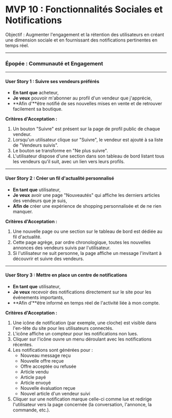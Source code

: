 # MVP 10 : Fonctionnalités Sociales et Notifications

Objectif : Augmenter l'engagement et la rétention des utilisateurs en créant une dimension sociale et en fournissant des notifications pertinentes en temps réel.

---

### Épopée : Communauté et Engagement

---

#### User Story 1 : Suivre ses vendeurs préférés

*   **En tant que** acheteur,
*   **Je veux** pouvoir m'abonner au profil d'un vendeur que j'apprécie,
*   **Afin d'**être notifié de ses nouvelles mises en vente et de retrouver facilement sa boutique.

**Critères d'Acceptation :**
1.  Un bouton "Suivre" est présent sur la page de profil public de chaque vendeur.
2.  Lorsqu'un utilisateur clique sur "Suivre", le vendeur est ajouté à sa liste de "Vendeurs suivis".
3.  Le bouton se transforme en "Ne plus suivre".
4.  L'utilisateur dispose d'une section dans son tableau de bord listant tous les vendeurs qu'il suit, avec un lien vers leurs profils.

---

#### User Story 2 : Créer un fil d'actualité personnalisé

*   **En tant que** utilisateur,
*   **Je veux** avoir une page "Nouveautés" qui affiche les derniers articles des vendeurs que je suis,
*   **Afin de** créer une expérience de shopping personnalisée et de ne rien manquer.

**Critères d'Acceptation :**
1.  Une nouvelle page ou une section sur le tableau de bord est dédiée au fil d'actualité.
2.  Cette page agrège, par ordre chronologique, toutes les nouvelles annonces des vendeurs suivis par l'utilisateur.
3.  Si l'utilisateur ne suit personne, la page affiche un message l'invitant à découvrir et suivre des vendeurs.

---

#### User Story 3 : Mettre en place un centre de notifications

*   **En tant que** utilisateur,
*   **Je veux** recevoir des notifications directement sur le site pour les événements importants,
*   **Afin d'**être informé en temps réel de l'activité liée à mon compte.

**Critères d'Acceptation :**
1.  Une icône de notification (par exemple, une cloche) est visible dans l'en-tête du site pour les utilisateurs connectés.
2.  L'icône affiche un compteur pour les notifications non lues.
3.  Cliquer sur l'icône ouvre un menu déroulant avec les notifications récentes.
4.  Les notifications sont générées pour :
    *   Nouveau message reçu
    *   Nouvelle offre reçue
    *   Offre acceptée ou refusée
    *   Article vendu
    *   Article payé
    *   Article envoyé
    *   Nouvelle évaluation reçue
    *   Nouvel article d'un vendeur suivi
5.  Cliquer sur une notification marque celle-ci comme lue et redirige l'utilisateur vers la page concernée (la conversation, l'annonce, la commande, etc.).
